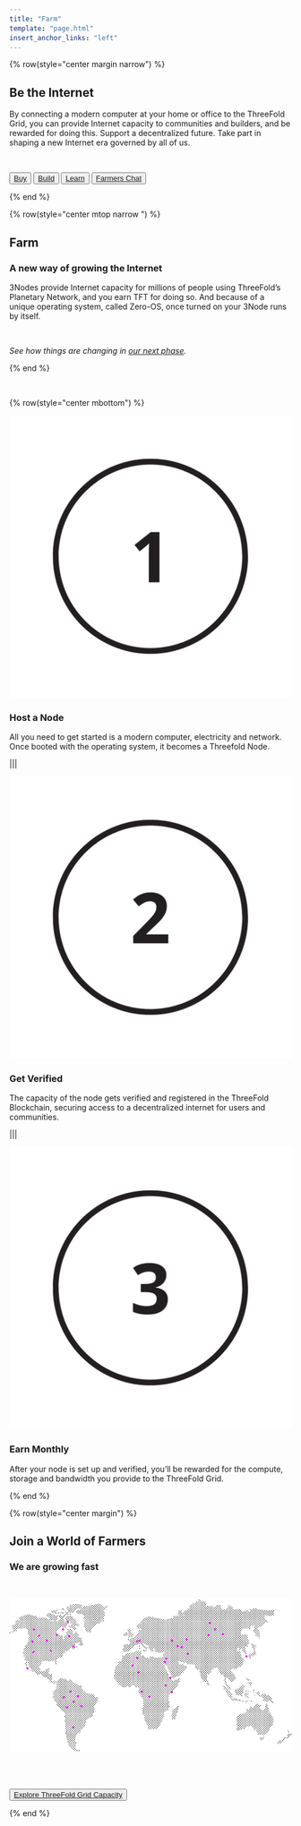 ```yaml
---
title: "Farm"
template: "page.html"
insert_anchor_links: "left"
---
```


<!-- section 1 (be the Internet) -->

{% row(style="center margin narrow") %}

## Be the **Internet**

By connecting a modern computer at your home or office to the ThreeFold Grid, you can provide Internet capacity to communities and builders, and be rewarded for doing this. Support a decentralized future. Take part in shaping a new Internet era governed by all of us.

<br>

<button>[Buy](https://marketplace.3node.global/index.php)</button>
<button>[Build](https://manual.grid.tf/farmers/3node_building/3node_building.html)</button>
<button>[Learn](https://manual.grid.tf/intro/grid3_howitworks.html)</button>
<button>[Farmers Chat](https://t.me/threefoldfarmers)</button>

{% end %}

<!-- section 2 (Farm) -->

{% row(style="center mtop narrow ") %}


## Farm

### A new way of growing the Internet

3Nodes provide Internet capacity for millions of people using ThreeFold’s Planetary Network, and you earn TFT for doing so. And because of a unique operating system, called Zero-OS, once turned on your 3Node runs by itself.

<br>

*See how things are changing in [our next phase](/next).*

{% end %}

<br>

{% row(style="center mbottom") %}

![Image](farming1.png#medium)

### **Host a Node**

All you need to get started is a modern computer, electricity and network. Once booted with the operating system, it becomes a Threefold Node.

|||

![Image](farming2.png#medium)

### **Get Verified**

The capacity of the node gets verified and registered in the ThreeFold Blockchain, securing access to a decentralized internet for users and communities.

|||

![Image](farming3.png#medium)

### **Earn Monthly**

After your node is set up and verified, you’ll be rewarded for the compute, storage and bandwidth you provide to the ThreeFold Grid.

{% end %}



<!-- section 3 (world of farmers) -->

{% row(style="center margin") %}


## Join **a World of Farmers**

### We are growing fast

<br>

![Image](farm_map.png#mx-auto)

<br>

<br>

<button class="text-sm lg:text-xl">[Explore ThreeFold Grid Capacity](https://dashboard.grid.tf/explorer/statistics)</button>


{% end %}